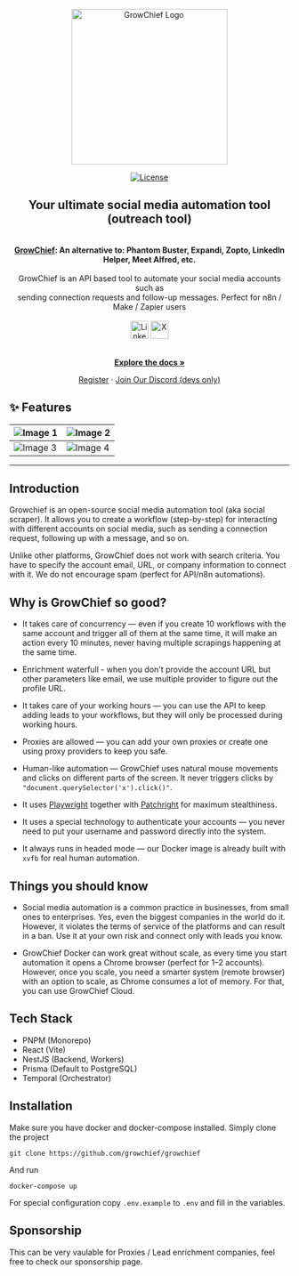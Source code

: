 <p align="center">
  <a href="https://growchief.com/" target="_blank">
  <picture>
    <source media="(prefers-color-scheme: dark)" srcset="https://github.com/user-attachments/assets/1ba8233b-856e-448e-899b-5f9445e65d85">
    <img alt="GrowChief Logo" src="https://github.com/user-attachments/assets/50401d55-d870-478a-a5c4-ef6b474e6ccc" width="280"/>
  </picture>
  </a>
</p>

<p align="center">
<a href="https://opensource.org/license/agpl-v3">
  <img src="https://img.shields.io/badge/License-AGPL%203.0-blue.svg" alt="License">
</a>
</p>

<div align="center">
  <strong>
  <h2>Your ultimate social media automation tool (outreach tool)</h2><br />
  <a href="https://growchief.com">GrowChief</a>: An alternative to: Phantom Buster, Expandi, Zopto, LinkedIn Helper, Meet Alfred, etc.<br /><br />
  </strong>
  GrowChief is an API based tool to automate your social media accounts such as<br />sending connection requests and follow-up messages. Perfect for n8n / Make / Zapier users
</div>

<div class="flex" align="center">
  <br />
  <img alt="Linkedin" src="https://postiz.com/svgs/socials/Linkedin.svg" width="32">
  <img alt="X" src="https://postiz.com/svgs/socials/X.svg" width="32">
</div>

<p align="center">
  <br />
  <a href="https://docs.growchief.com" rel="dofollow"><strong>Explore the docs »</strong></a>
  <br />
</p>

<p align="center">
  <a href="https://platform.growchief.com">Register</a>
  ·
  <a href="https://discord.growchief.com">Join Our Discord (devs only)</a>
</p>

## ✨ Features

| ![Image 1](https://github.com/user-attachments/assets/492ffc23-98ff-4d1b-a812-34debc0d2161) | ![Image 2](https://github.com/user-attachments/assets/1dd33597-dc87-45a7-8380-f31c102c3687) |
| ------------------------------------------------------------------------------------------- | ------------------------------------------------------------------------------------------- |
| ![Image 3](https://github.com/user-attachments/assets/ba7d377a-8ede-424e-9c5e-6f7741d97f81) | ![Image 4](https://github.com/user-attachments/assets/17e903c8-b32c-4f6c-b565-dc30f240f069) |

---

## Introduction

Growchief is an open-source social media automation tool (aka social scraper). It allows you to create a workflow (step-by-step) for interacting with different accounts on social media, such as sending a connection request, following up with a message, and so on.

Unlike other platforms, GrowChief does not work with search criteria. You have to specify the account email, URL, or company information to connect with it. We do not encourage spam (perfect for API/n8n automations).

## Why is GrowChief so good?

* It takes care of concurrency — even if you create 10 workflows with the same account and trigger all of them at the same time, it will make an action every 10 minutes, never having multiple scrapings happening at the same time.

* Enrichment waterfull - when you don't provide the account URL but other parameters like email, we use multiple provider to figure out the profile URL.

* It takes care of your working hours — you can use the API to keep adding leads to your workflows, but they will only be processed during working hours.

* Proxies are allowed — you can add your own proxies or create one using proxy providers to keep you safe.

* Human-like automation — GrowChief uses natural mouse movements and clicks on different parts of the screen. It never triggers clicks by `"document.querySelector('x').click()"`.

* It uses [Playwright](https://github.com/microsoft/playwright) together with [Patchright](https://github.com/Kaliiiiiiiiii-Vinyzu/patchright) for maximum stealthiness.

* It uses a special technology to authenticate your accounts — you never need to put your username and password directly into the system.

* It always runs in headed mode — our Docker image is already built with `xvfb` for real human automation.

## Things you should know

* Social media automation is a common practice in businesses, from small ones to enterprises. Yes, even the biggest companies in the world do it.
  However, it violates the terms of service of the platforms and can result in a ban. Use it at your own risk and connect only with leads you know.

* GrowChief Docker can work great without scale, as every time you start automation it opens a Chrome browser (perfect for 1–2 accounts).
  However, once you scale, you need a smarter system (remote browser) with an option to scale, as Chrome consumes a lot of memory. For that, you can use GrowChief Cloud.


## Tech Stack

* PNPM (Monorepo)
* React (Vite)
* NestJS (Backend, Workers)
* Prisma (Default to PostgreSQL)
* Temporal (Orchestrator)

## Installation
Make sure you have docker and docker-compose installed.
Simply clone the project
```
git clone https://github.com/growchief/growchief
```

And run

```
docker-compose up
```

For special configuration copy `.env.example` to `.env` and fill in the variables.

## Sponsorship

This can be very vaulable for Proxies / Lead enrichment companies, feel free to check our sponsorship page.

